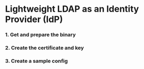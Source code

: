 # Lightweight LDAP as an Identity Provider (IdP)

### 1. Get and prepare the binary


### 2. Create the certificate and key


### 3. Create a sample config
